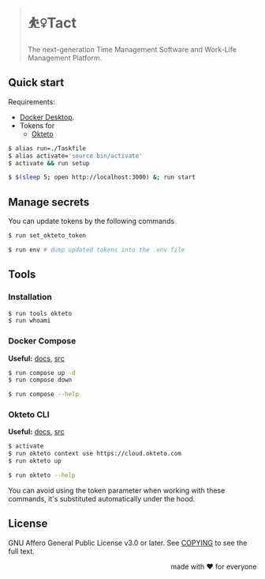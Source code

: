 > # ⛹️‍♀️Tact
>
> The next-generation Time Management Software and Work-Life Management Platform.

## Quick start

Requirements:

- [Docker Desktop][Docker].
- Tokens for
  - [Okteto][]

[Docker]:         https://www.docker.com/products/docker-desktop/
[Okteto]:         https://www.okteto.com/

```bash
$ alias run=./Taskfile
$ alias activate='source bin/activate'
$ activate && run setup

$ $(sleep 5; open http://localhost:3000) &; run start
```

## Manage secrets

You can update tokens by the following commands

```bash
$ run set_okteto_token

$ run env # dump updated tokens into the .env file
```

## Tools

### Installation

```bash
$ run tools okteto
$ run whoami
```

### Docker Compose
**Useful:** [docs][Docker Compose], [src](https://github.com/docker/compose)

```bash
$ run compose up -d
$ run compose down

$ run compose --help
```

### Okteto CLI
**Useful:** [docs][Okteto CLI], [src](https://github.com/okteto/okteto)

```bash
$ activate
$ run okteto context use https://cloud.okteto.com
$ run okteto up

$ run okteto --help
```

You can avoid using the token parameter when working with these commands,
it's substituted automatically under the hood.

[Docker Compose]:   https://docs.docker.com/compose/reference/
[Okteto CLI]:       https://www.okteto.com/docs/cloud/okteto-cli/

## License

GNU Affero General Public License v3.0 or later.
See [COPYING](COPYING) to see the full text.

<p align="right">made with ❤️ for everyone</p>
